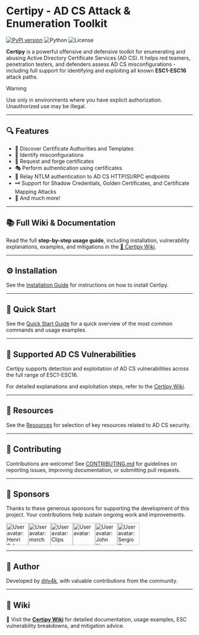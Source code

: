 # Certipy - AD CS Attack & Enumeration Toolkit

[![PyPI version](https://img.shields.io/pypi/v/certipy-ad?v5.0.2)](https://pypi.org/project/certipy-ad/)
![Python](https://img.shields.io/badge/python-3.12+-blue.svg)
![License](https://img.shields.io/github/license/ly4k/Certipy)

**Certipy** is a powerful offensive and defensive toolkit for enumerating and abusing Active Directory Certificate Services (AD CS). It helps red teamers, penetration testers, and defenders assess AD CS misconfigurations - including full support for identifying and exploiting all known **ESC1-ESC16** attack paths.

> [!WARNING]
> Use only in environments where you have explicit authorization. Unauthorized use may be illegal.

---

## 🔍 Features

* 🔎 Discover Certificate Authorities and Templates
* 🚩 Identify misconfigurations
* 🔐 Request and forge certificates
* 🎭 Perform authentication using certificates
* 📡 Relay NTLM authentication to AD CS HTTP(S)/RPC endpoints
* 🗝️ Support for Shadow Credentials, Golden Certificates, and Certificate Mapping Attacks
* 🧰 And much more!

---

## 📚 Full Wiki & Documentation

Read the full **step-by-step usage guide**, including installation, vulnerability explanations, examples, and mitigations in the [📘 Certipy Wiki](https://github.com/ly4k/Certipy/wiki).

---

## ⚙️ Installation

See the [Installation Guide](https://github.com/ly4k/Certipy/wiki/04-%E2%80%90-Installation) for instructions on how to install Certipy.

---

## 🚀 Quick Start

See the [Quick Start Guide](https://github.com/ly4k/Certipy/wiki/05-%E2%80%90-Usage) for a quick overview of the most common commands and usage examples.

---

## 🎯 Supported AD CS Vulnerabilities

Certipy supports detection and exploitation of AD CS vulnerabilities across the full range of ESC1-ESC16.

For detailed explanations and exploitation steps, refer to the [Certipy Wiki](https://github.com/ly4k/Certipy/wiki/06-%E2%80%90-Privilege-Escalation).

---

## 📎 Resources

See the [Resources](https://github.com/ly4k/Certipy/wiki/03-%E2%80%90-Resources) for selection of key resources related to AD CS security.

---

## 🤝 Contributing

Contributions are welcome! See [CONTRIBUTING.md](CONTRIBUTING.md) for guidelines on reporting issues, improving documentation, or submitting pull requests.

---

## 🌟 Sponsors

Thanks to these generous sponsors for supporting the development of this project. Your contributions help sustain ongoing work and improvements.

<!-- sponsors --><a href="https://github.com/fgeek"><img src="https:&#x2F;&#x2F;github.com&#x2F;fgeek.png" width="60px" alt="User avatar: Henri Salo" /></a><a href="https://github.com/mxrch"><img src="https:&#x2F;&#x2F;github.com&#x2F;mxrch.png" width="60px" alt="User avatar: mxrch" /></a><a href="https://github.com/Clipsec"><img src="https:&#x2F;&#x2F;github.com&#x2F;Clipsec.png" width="60px" alt="User avatar: Clips" /></a><a href="https://github.com/3ldidi94"><img src="https:&#x2F;&#x2F;github.com&#x2F;3ldidi94.png" width="60px" alt="User avatar: " /></a><a href="https://github.com/jhnhnck"><img src="https:&#x2F;&#x2F;github.com&#x2F;jhnhnck.png" width="60px" alt="User avatar: John Hancock" /></a><a href="https://github.com/scmanjarrez"><img src="https:&#x2F;&#x2F;github.com&#x2F;scmanjarrez.png" width="60px" alt="User avatar: Sergio C" /></a><!-- sponsors -->

---

## 👤 Author

Developed by [@ly4k](https://github.com/ly4k), with valuable contributions from the community.

---

## 📘 Wiki

📖 Visit the [**Certipy Wiki**](https://github.com/ly4k/Certipy/wiki) for detailed documentation, usage examples, ESC vulnerability breakdowns, and mitigation advice.
